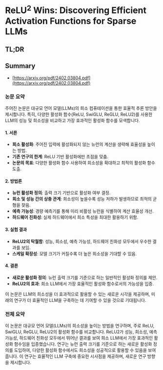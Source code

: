 # ReLU$^2$ Wins: Discovering Efficient Activation Functions for Sparse LLMs
## TL;DR
## Summary
- [https://arxiv.org/pdf/2402.03804.pdf](https://arxiv.org/pdf/2402.03804.pdf)

### 논문 요약
주어진 논문은 대규모 언어 모델(LLMs)의 희소 컴퓨테이션을 통한 효율적 추론 방안을 제시합니다. 특히, 다양한 활성화 함수(ReLU, SwiGLU, ReGLU, ReLU2)를 사용한 LLM의 성능 및 희소성을 비교하고 가장 효과적인 활성화 함수를 모색합니다.

#### 1. 서론
- **희소 활성화**: 주어진 입력에 활성화되지 않는 뉴런의 계산을 생략해 효율성을 높이는 방법.
- **기존 연구의 한계**: ReLU 기반 활성화에만 초점을 맞춤.
- **논문의 목표**: 다양한 활성화 함수 사용하여 희소성을 확대하고 최적의 활성화 함수 도출.

#### 2. 방법론
- **뉴런 활성화 정의**: 출력 크기 기반으로 활성화 여부 결정.
- **희소 및 성능 간의 상충 관계**: 희소성이 높을수록 성능 저하가 발생하므로 최적의 균형을 찾음.
- **예측 가능성**: 경량 예측기를 통해 미리 비활성 뉴런을 식별하여 계산 효율성 개선.
- **하드웨어 친화성**: 실제 하드웨어에서 희소 특성을 최대한 활용하기 위함.

#### 3. 실험 결과
- **ReLU2의 탁월함**: 성능, 희소성, 예측 가능성, 하드웨어 친화성 모두에서 우수한 결과를 보임.
- **스케일 확장성**: 모델 크기가 커질수록 더 높은 희소성을 기대할 수 있음.

#### 4. 결론
- **새로운 활성화 정의**: 뉴런 출력 크기를 기준으로 하는 일반적인 활성화 정의를 제안.
- **ReLU2의 효과**: 희소 LLM에서 가장 효율적인 활성화 함수로서의 가능성을 입증.

이 논문은 LLM의 희소성을 더 효과적으로 활용할 수 있는 새로운 시각을 제공하며, 미래의 연구가 더 효율적인 LLM을 구축하는 데 기여할 수 있을 것으로 기대됩니다.

### 전체 요약
이 논문은 대규모 언어 모델(LLMs)의 희소성을 높이는 방법을 연구하며, 주로 ReLU, SwiGLU, ReGLU, ReLU2의 활성화 함수를 비교합니다. ReLU2가 성능, 희소성, 예측 가능성, 하드웨어 친화성 모두에서 뛰어난 결과를 보여 희소 LLM에서 가장 효과적인 활성화 함수임을 입증했습니다. 연구는 뉴런 출력 크기를 기준으로 하는 새로운 활성화 정의를 도입하여, 다양한 활성화 함수에서도 희소성을 성공적으로 활용할 수 있음을 보여줍니다. 이 연구는 효율적인 LLM 구축에 중요한 시사점을 제공하며, 새로운 연구 방향을 제시합니다.